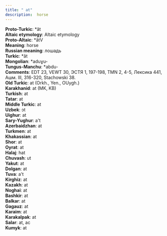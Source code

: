```yaml
---
title: " at"
description:  horse
---
```


<strong>Proto-Turkic</strong>:  *ăt<br>
<strong>Altaic etymology</strong>:  Altaic etymology<br>
<strong> Proto-Altaic</strong>:  *ătV<br>
<strong>Meaning</strong>:  horse<br>
<strong>Russian meaning</strong>:  лошадь<br>
<strong>Turkic</strong>:  *ăt<br>
<strong>Mongolian</strong>:  *aduɣu-<br>
<strong>Tungus-Manchu</strong>:  *abdu-<br>
<strong>Comments</strong>:  EDT 23, VEWT 30, ЭСТЯ 1, 197-198, TMN 2, 4-5, Лексика 441, Ашм. III, 316-320, Stachowski 38.<br>
<strong>Old Turkic</strong>:  at (Orkh., Yen., OUygh.)<br>
<strong>Karakhanid</strong>:  at (MK, KB)<br>
<strong>Turkish</strong>:  at<br>
<strong>Tatar</strong>:  at<br>
<strong>Middle Turkic</strong>:  at<br>
<strong>Uzbek</strong>:  ɔt<br>
<strong>Uighur</strong>:  at<br>
<strong>Sary-Yughur</strong>:  a't<br>
<strong>Azerbaidzhan</strong>:  at<br>
<strong>Turkmen</strong>:  at<br>
<strong>Khakassian</strong>:  at<br>
<strong>Shor</strong>:  at<br>
<strong>Oyrat</strong>:  at<br>
<strong>Halaj</strong>:  hat<br>
<strong>Chuvash</strong>:  ut<br>
<strong>Yakut</strong>:  at<br>
<strong>Dolgan</strong>:  at<br>
<strong>Tuva</strong>:  a't<br>
<strong>Kirghiz</strong>:  at<br>
<strong>Kazakh</strong>:  at<br>
<strong>Noghai</strong>:  at<br>
<strong>Bashkir</strong>:  at<br>
<strong>Balkar</strong>:  at<br>
<strong>Gagauz</strong>:  at<br>
<strong>Karaim</strong>:  at<br>
<strong>Karakalpak</strong>:  at<br>
<strong>Salar</strong>:  at, ac<br>
<strong>Kumyk</strong>:  at<br>


